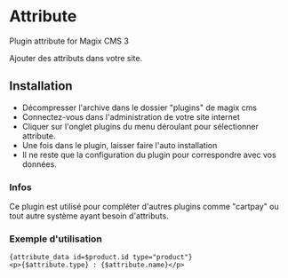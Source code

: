 # Attribute
Plugin attribute for Magix CMS 3

Ajouter des attributs dans votre site.

## Installation
* Décompresser l'archive dans le dossier "plugins" de magix cms
* Connectez-vous dans l'administration de votre site internet
* Cliquer sur l'onglet plugins du menu déroulant pour sélectionner attribute.
* Une fois dans le plugin, laisser faire l'auto installation
* Il ne reste que la configuration du plugin pour correspondre avec vos données.

### Infos
Ce plugin est utilisé pour compléter d'autres plugins comme "cartpay" ou tout autre système ayant besoin d'attributs.

### Exemple d'utilisation

```smarty
{attribute_data id=$product.id type="product"}
<p>{$attribute.type} : {$attribute.name}</p>
````
